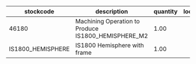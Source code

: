 |stockcode|description|quantity|location|
|---------|-----------|--------|--------|
|46180|Machining Operation to Produce IS1800_HEMISPHERE_M2|1.00||
|IS1800_HEMISPHERE|IS1800 Hemisphere with frame|1.00||
